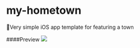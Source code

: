 # my-hometown
:house_with_garden:Very simple iOS app template for featuring a town

####Preview
<img src="http://g.recordit.co/X5ZtQxlQsm.gif" />
